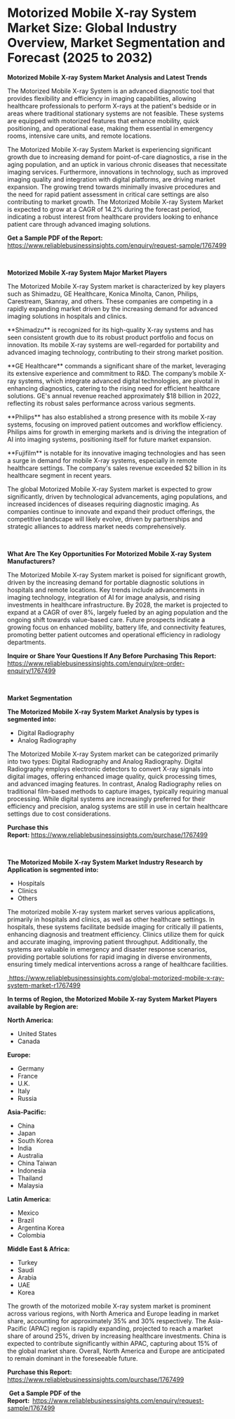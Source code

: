 <p><h1>Motorized Mobile X-ray System Market Size: Global Industry Overview, Market Segmentation and Forecast (2025 to 2032)</h1></p><p><strong>Motorized Mobile X-ray System Market Analysis and Latest Trends</strong></p>
<p><p>The Motorized Mobile X-ray System is an advanced diagnostic tool that provides flexibility and efficiency in imaging capabilities, allowing healthcare professionals to perform X-rays at the patient's bedside or in areas where traditional stationary systems are not feasible. These systems are equipped with motorized features that enhance mobility, quick positioning, and operational ease, making them essential in emergency rooms, intensive care units, and remote locations.</p><p>The Motorized Mobile X-ray System Market is experiencing significant growth due to increasing demand for point-of-care diagnostics, a rise in the aging population, and an uptick in various chronic diseases that necessitate imaging services. Furthermore, innovations in technology, such as improved imaging quality and integration with digital platforms, are driving market expansion. The growing trend towards minimally invasive procedures and the need for rapid patient assessment in critical care settings are also contributing to market growth. The Motorized Mobile X-ray System Market is expected to grow at a CAGR of 14.2% during the forecast period, indicating a robust interest from healthcare providers looking to enhance patient care through advanced imaging solutions.</p></p>
<p><strong>Get a Sample PDF of the Report:&nbsp;</strong> <a href="https://www.reliablebusinessinsights.com/enquiry/request-sample/1767499?utm_campaign=3513&utm_medium=2&utm_source=Github&utm_content=ia&utm_term=14042025&utm_id=motorized-mobile-x-ray-system">https://www.reliablebusinessinsights.com/enquiry/request-sample/1767499</a></p>
<p>&nbsp;</p>
<p><strong>Motorized Mobile X-ray System Major Market Players</strong></p>
<p><p>The Motorized Mobile X-ray System market is characterized by key players such as Shimadzu, GE Healthcare, Konica Minolta, Canon, Philips, Carestream, Skanray, and others. These companies are competing in a rapidly expanding market driven by the increasing demand for advanced imaging solutions in hospitals and clinics.</p><p>**Shimadzu** is recognized for its high-quality X-ray systems and has seen consistent growth due to its robust product portfolio and focus on innovation. Its mobile X-ray systems are well-regarded for portability and advanced imaging technology, contributing to their strong market position.</p><p>**GE Healthcare** commands a significant share of the market, leveraging its extensive experience and commitment to R&D. The company’s mobile X-ray systems, which integrate advanced digital technologies, are pivotal in enhancing diagnostics, catering to the rising need for efficient healthcare solutions. GE's annual revenue reached approximately $18 billion in 2022, reflecting its robust sales performance across various segments.</p><p>**Philips** has also established a strong presence with its mobile X-ray systems, focusing on improved patient outcomes and workflow efficiency. Philips aims for growth in emerging markets and is driving the integration of AI into imaging systems, positioning itself for future market expansion.</p><p>**Fujifilm** is notable for its innovative imaging technologies and has seen a surge in demand for mobile X-ray systems, especially in remote healthcare settings. The company's sales revenue exceeded $2 billion in its healthcare segment in recent years.</p><p>The global Motorized Mobile X-ray System market is expected to grow significantly, driven by technological advancements, aging populations, and increased incidences of diseases requiring diagnostic imaging. As companies continue to innovate and expand their product offerings, the competitive landscape will likely evolve, driven by partnerships and strategic alliances to address market needs comprehensively.</p></p>
<p>&nbsp;</p>
<p><strong>What Are The Key Opportunities For Motorized Mobile X-ray System Manufacturers?</strong></p>
<p><p>The Motorized Mobile X-ray System market is poised for significant growth, driven by the increasing demand for portable diagnostic solutions in hospitals and remote locations. Key trends include advancements in imaging technology, integration of AI for image analysis, and rising investments in healthcare infrastructure. By 2028, the market is projected to expand at a CAGR of over 8%, largely fueled by an aging population and the ongoing shift towards value-based care. Future prospects indicate a growing focus on enhanced mobility, battery life, and connectivity features, promoting better patient outcomes and operational efficiency in radiology departments.</p></p>
<p><strong>Inquire or Share Your Questions If Any Before Purchasing This Report:</strong> <a href="https://www.reliablebusinessinsights.com/enquiry/pre-order-enquiry/1767499?utm_campaign=3513&utm_medium=2&utm_source=Github&utm_content=ia&utm_term=14042025&utm_id=motorized-mobile-x-ray-system">https://www.reliablebusinessinsights.com/enquiry/pre-order-enquiry/1767499</a></p>
<p>&nbsp;</p>
<p><strong>Market Segmentation</strong></p>
<p><strong>The Motorized Mobile X-ray System Market Analysis by types is segmented into:</strong></p>
<p><ul><li>Digital Radiography</li><li>Analog Radiography</li></ul></p>
<p><p>The Motorized Mobile X-ray System market can be categorized primarily into two types: Digital Radiography and Analog Radiography. Digital Radiography employs electronic detectors to convert X-ray signals into digital images, offering enhanced image quality, quick processing times, and advanced imaging features. In contrast, Analog Radiography relies on traditional film-based methods to capture images, typically requiring manual processing. While digital systems are increasingly preferred for their efficiency and precision, analog systems are still in use in certain healthcare settings due to cost considerations.</p></p>
<p><strong>Purchase this Report:&nbsp;</strong><a href="https://www.reliablebusinessinsights.com/purchase/1767499?utm_campaign=3513&utm_medium=2&utm_source=Github&utm_content=ia&utm_term=14042025&utm_id=motorized-mobile-x-ray-system">https://www.reliablebusinessinsights.com/purchase/1767499</a></p>
<p>&nbsp;</p>
<p><strong>The Motorized Mobile X-ray System Market Industry Research by Application is segmented into:</strong></p>
<p><ul><li>Hospitals</li><li>Clinics</li><li>Others</li></ul></p>
<p><p>The motorized mobile X-ray system market serves various applications, primarily in hospitals and clinics, as well as other healthcare settings. In hospitals, these systems facilitate bedside imaging for critically ill patients, enhancing diagnosis and treatment efficiency. Clinics utilize them for quick and accurate imaging, improving patient throughput. Additionally, the systems are valuable in emergency and disaster response scenarios, providing portable solutions for rapid imaging in diverse environments, ensuring timely medical interventions across a range of healthcare facilities.</p></p>
<p><a href="https://www.reliablebusinessinsights.com/global-motorized-mobile-x-ray-system-market-r1767499?utm_campaign=3513&utm_medium=2&utm_source=Github&utm_content=ia&utm_term=14042025&utm_id=motorized-mobile-x-ray-system">&nbsp;https://www.reliablebusinessinsights.com/global-motorized-mobile-x-ray-system-market-r1767499</a></p>
<p><strong>In terms of Region, the Motorized Mobile X-ray System Market Players available by Region are:</strong></p>
<p>
    <p> <strong> North America: </strong>
        <ul>
            <li>United States</li>
            <li>Canada</li>
        </ul>
        </p> 
    <p> <strong> Europe: </strong>
        <ul>
            <li>Germany</li>
            <li>France</li>
            <li>U.K.</li>
            <li>Italy</li>
            <li>Russia</li>
        </ul>
        </p> 
    <p> <strong> Asia-Pacific: </strong>
        <ul>
            <li>China</li>
            <li>Japan</li>
            <li>South Korea</li>
            <li>India</li>
            <li>Australia</li>
            <li>China Taiwan</li>
            <li>Indonesia</li>
            <li>Thailand</li>
            <li>Malaysia</li>
        </ul>
        </p> 
    <p> <strong> Latin America: </strong>
        <ul>
            <li>Mexico</li>
            <li>Brazil</li>
            <li>Argentina Korea</li>
            <li>Colombia</li>
        </ul>
        </p> 
    <p> <strong> Middle East & Africa: </strong>
        <ul>
            <li>Turkey</li>
            <li>Saudi</li>
            <li>Arabia</li>
            <li>UAE</li>
            <li>Korea</li>
        </ul>
    </p>
    </p>
<p><p>The growth of the motorized mobile X-ray system market is prominent across various regions, with North America and Europe leading in market share, accounting for approximately 35% and 30% respectively. The Asia-Pacific (APAC) region is rapidly expanding, projected to reach a market share of around 25%, driven by increasing healthcare investments. China is expected to contribute significantly within APAC, capturing about 15% of the global market share. Overall, North America and Europe are anticipated to remain dominant in the foreseeable future.</p></p>
<p><strong>Purchase this Report: </strong><a href="https://www.reliablebusinessinsights.com/purchase/1767499?utm_campaign=3513&utm_medium=2&utm_source=Github&utm_content=ia&utm_term=14042025&utm_id=motorized-mobile-x-ray-system">https://www.reliablebusinessinsights.com/purchase/1767499</a></p>
<p>&nbsp;<strong>Get a Sample PDF of the Report:&nbsp;&nbsp;</strong><a href="https://www.reliablebusinessinsights.com/enquiry/request-sample/1767499?utm_campaign=3513&utm_medium=2&utm_source=Github&utm_content=ia&utm_term=14042025&utm_id=motorized-mobile-x-ray-system">https://www.reliablebusinessinsights.com/enquiry/request-sample/1767499</a></p>
<p><strong></strong></p>
<p><p></p><p></p><p></p></p>